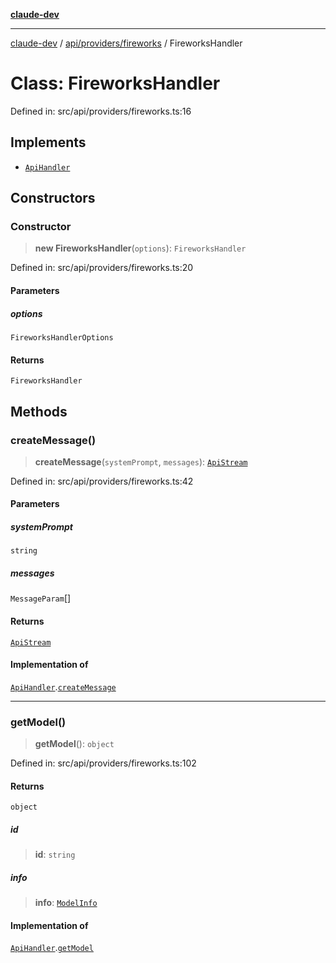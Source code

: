 [**claude-dev**](../../../../README.md)

***

[claude-dev](../../../../README.md) / [api/providers/fireworks](../README.md) / FireworksHandler

# Class: FireworksHandler

Defined in: src/api/providers/fireworks.ts:16

## Implements

- [`ApiHandler`](../../../interfaces/ApiHandler.md)

## Constructors

### Constructor

> **new FireworksHandler**(`options`): `FireworksHandler`

Defined in: src/api/providers/fireworks.ts:20

#### Parameters

##### options

`FireworksHandlerOptions`

#### Returns

`FireworksHandler`

## Methods

### createMessage()

> **createMessage**(`systemPrompt`, `messages`): [`ApiStream`](../../../transform/stream/type-aliases/ApiStream.md)

Defined in: src/api/providers/fireworks.ts:42

#### Parameters

##### systemPrompt

`string`

##### messages

`MessageParam`[]

#### Returns

[`ApiStream`](../../../transform/stream/type-aliases/ApiStream.md)

#### Implementation of

[`ApiHandler`](../../../interfaces/ApiHandler.md).[`createMessage`](../../../interfaces/ApiHandler.md#createmessage)

***

### getModel()

> **getModel**(): `object`

Defined in: src/api/providers/fireworks.ts:102

#### Returns

`object`

##### id

> **id**: `string`

##### info

> **info**: [`ModelInfo`](../../../../shared/api/interfaces/ModelInfo.md)

#### Implementation of

[`ApiHandler`](../../../interfaces/ApiHandler.md).[`getModel`](../../../interfaces/ApiHandler.md#getmodel)
